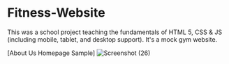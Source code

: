 # Fitness-Website
This was a school project teaching the fundamentals of HTML 5, CSS & JS (including mobile, tablet, and desktop support).
It's a mock gym website.

[About Us Homepage Sample]
![Screenshot (26)](https://user-images.githubusercontent.com/49052244/134238784-d71d486e-c677-4be4-882f-5b3018638c27.png)

